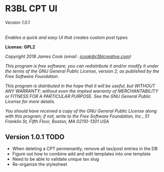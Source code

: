 # R3BL CPT UI

###### Version 1.0.1

*Enables a quick and easy UI that creates custom post types.*

**License: GPL2**

*Copyright 2018  James Cook  (email : jcook@r3blcreative.com)*

*This program is free software; you can redistribute it and/or modify it under the terms of the GNU General Public License, version 2, as published by the Free Software Foundation.*

*This program is distributed in the hope that it will be useful, but WITHOUT ANY WARRANTY; without even the implied warranty of MERCHANTABILITY or FITNESS FOR A PARTICULAR PURPOSE.  See the GNU General Public License for more details.*

*You should have received a copy of the GNU General Public License along with this program; if not, write to the Free Software Foundation, Inc., 51 Franklin St, Fifth Floor, Boston, MA  02110-1301  USA*


## Version 1.0.1 TODO
- When deleting a CPT permenantly, remove all tax/post entries in the DB
- Figure out how to combine add and edit templates into one template
- Need to be able to validate unique tax slug
- Re-organize the stylesheet
